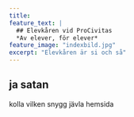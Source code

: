 ```yaml
---
title: 
feature_text: |
  ## Elevkåren vid ProCivitas
  *Av elever, för elever*
feature_image: "indexbild.jpg"
excerpt: "Elevkåren är si och så"
---
```


## ja satan
kolla vilken snygg jävla hemsida